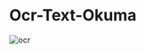 # Ocr-Text-Okuma
![ocr](https://user-images.githubusercontent.com/64548477/93031737-d2e2cd00-f635-11ea-9243-97167b8bd0e8.png)

